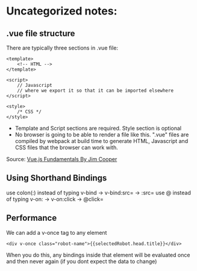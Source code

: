 # Uncategorized notes:

## .vue file structure
There are typically three sections in .vue file:

```vue
<template>
    <!-- HTML -->
</template>

<script>
    // Javascript
    // where we export it so that it can be imported elsewhere
</script>

<style>
    /* CSS */
</style>
```

- Template and Script sections are required. Style section is optional
- No browser is going to be able to render a file like this. ".vue" files are compiled by webpack at build time to generate HTML, Javascript and CSS files that the browser can work with.

Source: [Vue.js Fundamentals By Jim Cooper](https://app.pluralsight.com/library/courses/vuejs-fundamentals)

## Using Shorthand Bindings
use colon(:) instead of typing v-bind -> v-bind:src= -> :src=
use @ instead of typing v-on: -> v-on:click -> @click=

## Performance
We can add a v-once tag to any element 
```vue
<div v-once class="robot-name">{{selectedRobot.head.title}}</div>
```
When you do this, any bindings inside that element will be evaluated once and then never again (if you dont expect the data to change)